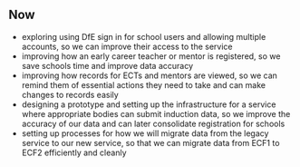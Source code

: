 ## Now

* exploring using DfE sign in for school users and allowing multiple accounts, so we can improve their access to the service 
* improving how an early career teacher or mentor is registered, so we save schools time and improve data accuracy
* improving how records for ECTs and mentors are viewed, so we can remind them of essential actions they need to take and can make changes to records easily
* designing a prototype and setting up the infrastructure for a service where appropriate bodies can submit induction data, so we improve the accuracy of our data and can later consolidate registration for schools
* setting up processes for how we will migrate data from the legacy service to our new service, so that we can migrate data from ECF1 to ECF2 efficiently and cleanly
